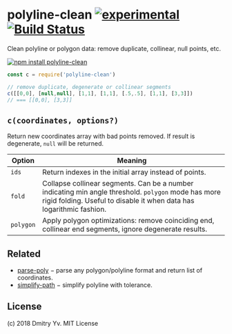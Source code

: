 # polyline-clean [![experimental](https://img.shields.io/badge/stability-unstable-green.svg)](http://github.com/badges/stability-badges) [![Build Status](https://travis-ci.org/dy/polyline-clean.png)](https://travis-ci.org/dy/polyline-clean)

Clean polyline or polygon data: remove duplicate, collinear, null points, etc.

[![npm install polyline-clean](https://nodei.co/npm/polyline-clean.png?mini=true)](https://npmjs.org/package/polyline-clean/)

```js
const c = require('polyline-clean')

// remove duplicate, degenerate or collinear segments
c([[0,0], [null,null], [1,1], [1,1], [.5,.5], [1,1], [3,3]])
// === [[0,0], [3,3]]
```

## `c(coordinates, options?)`

Return new coordinates array with bad points removed. If result is degenerate, `null` will be returned.

Option | Meaning
---|---
`ids` | Return indexes in the initial array instead of points.
`fold` | Collapse collinear segments. Can be a number indicating min angle threshold. `polygon` mode has more rigid folding. Useful to disable it when data has logarithmic fashion.
`polygon` | Apply polygon optimizations: remove coinciding end, collinear end segments, ignore degenerate results.

## Related

* [parse-poly](https://github.com/dy/parse-poly) − parse any polygon/polyline format and return list of coordinates.
* [simplify-path](https://www.npmjs.com/package/simplify-path) − simplify polyline with tolerance.

## License

(c) 2018 Dmitry Yv. MIT License
